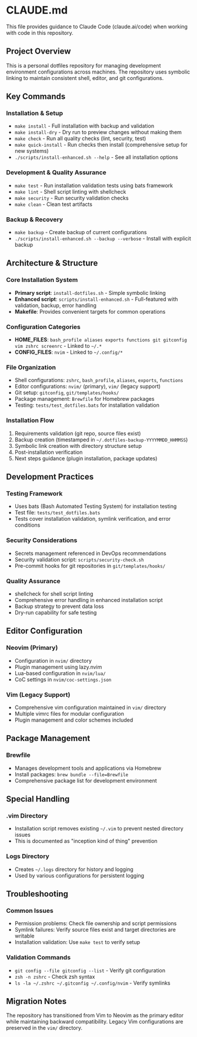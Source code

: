 # CLAUDE.md

This file provides guidance to Claude Code (claude.ai/code) when working with code in this repository.

## Project Overview

This is a personal dotfiles repository for managing development environment configurations across machines. The repository uses symbolic linking to maintain consistent shell, editor, and git configurations.

## Key Commands

### Installation & Setup
- `make install` - Full installation with backup and validation
- `make install-dry` - Dry run to preview changes without making them
- `make check` - Run all quality checks (lint, security, test)
- `make quick-install` - Run checks then install (comprehensive setup for new systems)
- `./scripts/install-enhanced.sh --help` - See all installation options

### Development & Quality Assurance
- `make test` - Run installation validation tests using bats framework
- `make lint` - Shell script linting with shellcheck
- `make security` - Run security validation checks
- `make clean` - Clean test artifacts

### Backup & Recovery
- `make backup` - Create backup of current configurations
- `./scripts/install-enhanced.sh --backup --verbose` - Install with explicit backup

## Architecture & Structure

### Core Installation System
- **Primary script**: `install-dotfiles.sh` - Simple symbolic linking
- **Enhanced script**: `scripts/install-enhanced.sh` - Full-featured with validation, backup, error handling
- **Makefile**: Provides convenient targets for common operations

### Configuration Categories
- **HOME_FILES**: `bash_profile aliases exports functions git gitconfig vim zshrc screenrc` - Linked to `~/.*`
- **CONFIG_FILES**: `nvim` - Linked to `~/.config/*`

### File Organization
- Shell configurations: `zshrc`, `bash_profile`, `aliases`, `exports`, `functions`
- Editor configurations: `nvim/` (primary), `vim/` (legacy support)
- Git setup: `gitconfig`, `git/templates/hooks/`
- Package management: `Brewfile` for Homebrew packages
- Testing: `tests/test_dotfiles.bats` for installation validation

### Installation Flow
1. Requirements validation (git repo, source files exist)
2. Backup creation (timestamped in `~/.dotfiles-backup-YYYYMMDD_HHMMSS`)
3. Symbolic link creation with directory structure setup
4. Post-installation verification
5. Next steps guidance (plugin installation, package updates)

## Development Practices

### Testing Framework
- Uses bats (Bash Automated Testing System) for installation testing
- Test file: `tests/test_dotfiles.bats`
- Tests cover installation validation, symlink verification, and error conditions

### Security Considerations
- Secrets management referenced in DevOps recommendations
- Security validation script: `scripts/security-check.sh`
- Pre-commit hooks for git repositories in `git/templates/hooks/`

### Quality Assurance
- shellcheck for shell script linting
- Comprehensive error handling in enhanced installation script
- Backup strategy to prevent data loss
- Dry-run capability for safe testing

## Editor Configuration

### Neovim (Primary)
- Configuration in `nvim/` directory
- Plugin management using lazy.nvim
- Lua-based configuration in `nvim/lua/`
- CoC settings in `nvim/coc-settings.json`

### Vim (Legacy Support)
- Comprehensive vim configuration maintained in `vim/` directory
- Multiple vimrc files for modular configuration
- Plugin management and color schemes included

## Package Management

### Brewfile
- Manages development tools and applications via Homebrew
- Install packages: `brew bundle --file=Brewfile`
- Comprehensive package list for development environment

## Special Handling

### .vim Directory
- Installation script removes existing `~/.vim` to prevent nested directory issues
- This is documented as "inception kind of thing" prevention

### Logs Directory
- Creates `~/.logs` directory for history and logging
- Used by various configurations for persistent logging

## Troubleshooting

### Common Issues
- Permission problems: Check file ownership and script permissions
- Symlink failures: Verify source files exist and target directories are writable  
- Installation validation: Use `make test` to verify setup

### Validation Commands
- `git config --file gitconfig --list` - Verify git configuration
- `zsh -n zshrc` - Check zsh syntax
- `ls -la ~/.zshrc ~/.gitconfig ~/.config/nvim` - Verify symlinks

## Migration Notes

The repository has transitioned from Vim to Neovim as the primary editor while maintaining backward compatibility. Legacy Vim configurations are preserved in the `vim/` directory.
